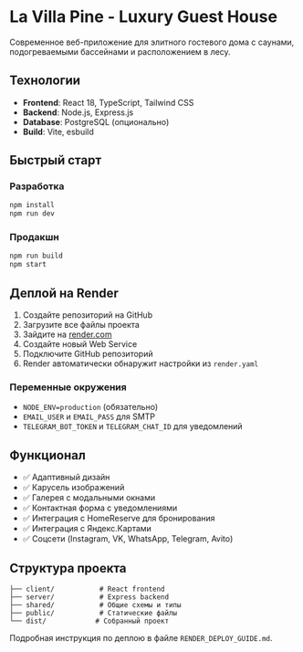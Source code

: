 # La Villa Pine - Luxury Guest House

Современное веб-приложение для элитного гостевого дома с саунами, подогреваемыми бассейнами и расположением в лесу.

## Технологии

- **Frontend**: React 18, TypeScript, Tailwind CSS
- **Backend**: Node.js, Express.js
- **Database**: PostgreSQL (опционально)
- **Build**: Vite, esbuild

## Быстрый старт

### Разработка
```bash
npm install
npm run dev
```

### Продакшн
```bash
npm run build
npm start
```

## Деплой на Render

1. Создайте репозиторий на GitHub
2. Загрузите все файлы проекта
3. Зайдите на [render.com](https://render.com)
4. Создайте новый Web Service
5. Подключите GitHub репозиторий
6. Render автоматически обнаружит настройки из `render.yaml`

### Переменные окружения
- `NODE_ENV=production` (обязательно)
- `EMAIL_USER` и `EMAIL_PASS` для SMTP
- `TELEGRAM_BOT_TOKEN` и `TELEGRAM_CHAT_ID` для уведомлений

## Функционал

- ✅ Адаптивный дизайн
- ✅ Карусель изображений
- ✅ Галерея с модальными окнами
- ✅ Контактная форма с уведомлениями
- ✅ Интеграция с HomeReserve для бронирования
- ✅ Интеграция с Яндекс.Картами
- ✅ Соцсети (Instagram, VK, WhatsApp, Telegram, Avito)

## Структура проекта

```
├── client/           # React frontend
├── server/           # Express backend
├── shared/           # Общие схемы и типы
├── public/           # Статические файлы
└── dist/            # Собранный проект
```

Подробная инструкция по деплою в файле `RENDER_DEPLOY_GUIDE.md`.